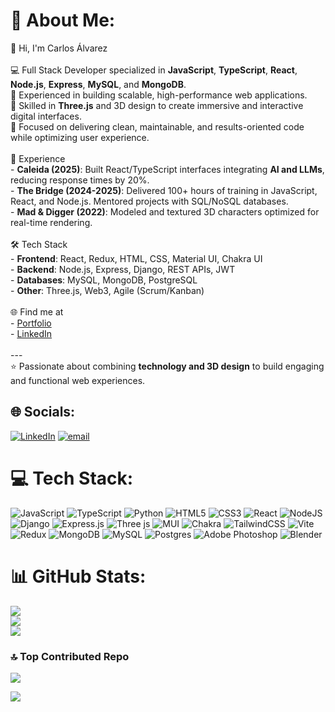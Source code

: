 # 💫 About Me:
👋 Hi, I'm Carlos Álvarez  <br><br>💻 Full Stack Developer specialized in **JavaScript**, **TypeScript**, **React**, **Node.js**, **Express**, **MySQL**, and **MongoDB**.  <br>🔹 Experienced in building scalable, high-performance web applications.  <br>🔹 Skilled in **Three.js** and 3D design to create immersive and interactive digital interfaces.  <br>🔹 Focused on delivering clean, maintainable, and results-oriented code while optimizing user experience.  <br><br>🚀 Experience<br>- **Caleida (2025)**: Built React/TypeScript interfaces integrating **AI and LLMs**, reducing response times by 20%.  <br>- **The Bridge (2024-2025)**: Delivered 100+ hours of training in JavaScript, React, and Node.js. Mentored projects with SQL/NoSQL databases.  <br>- **Mad & Digger (2022)**: Modeled and textured 3D characters optimized for real-time rendering.  <br><br>🛠️ Tech Stack<br>- **Frontend**: React, Redux, HTML, CSS, Material UI, Chakra UI  <br>- **Backend**: Node.js, Express, Django, REST APIs, JWT  <br>- **Databases**: MySQL, MongoDB, PostgreSQL  <br>- **Other**: Three.js, Web3, Agile (Scrum/Kanban)  <br><br>🌐 Find me at<br>- [Portfolio](https://www.carlosaj.com/)  <br>- [LinkedIn](https://www.linkedin.com/in/carlosaj98)  <br><br>---<br>⭐️ Passionate about combining **technology and 3D design** to build engaging and functional web experiences.<br>


## 🌐 Socials:
[![LinkedIn](https://img.shields.io/badge/LinkedIn-%230077B5.svg?logo=linkedin&logoColor=white)](https://linkedin.com/in/linkedin.com/in/carlosaj98) [![email](https://img.shields.io/badge/Email-D14836?logo=gmail&logoColor=white)](mailto:carlosalvarezj.job@gmail.com) 

# 💻 Tech Stack:
![JavaScript](https://img.shields.io/badge/javascript-%23323330.svg?style=for-the-badge&logo=javascript&logoColor=%23F7DF1E) ![TypeScript](https://img.shields.io/badge/typescript-%23007ACC.svg?style=for-the-badge&logo=typescript&logoColor=white) ![Python](https://img.shields.io/badge/python-3670A0?style=for-the-badge&logo=python&logoColor=ffdd54) ![HTML5](https://img.shields.io/badge/html5-%23E34F26.svg?style=for-the-badge&logo=html5&logoColor=white) ![CSS3](https://img.shields.io/badge/css3-%231572B6.svg?style=for-the-badge&logo=css3&logoColor=white) ![React](https://img.shields.io/badge/react-%2320232a.svg?style=for-the-badge&logo=react&logoColor=%2361DAFB) ![NodeJS](https://img.shields.io/badge/node.js-6DA55F?style=for-the-badge&logo=node.js&logoColor=white) ![Django](https://img.shields.io/badge/django-%23092E20.svg?style=for-the-badge&logo=django&logoColor=white) ![Express.js](https://img.shields.io/badge/express.js-%23404d59.svg?style=for-the-badge&logo=express&logoColor=%2361DAFB) ![Three js](https://img.shields.io/badge/threejs-black?style=for-the-badge&logo=three.js&logoColor=white) ![MUI](https://img.shields.io/badge/MUI-%230081CB.svg?style=for-the-badge&logo=mui&logoColor=white) ![Chakra](https://img.shields.io/badge/chakra-%234ED1C5.svg?style=for-the-badge&logo=chakraui&logoColor=white) ![TailwindCSS](https://img.shields.io/badge/tailwindcss-%2338B2AC.svg?style=for-the-badge&logo=tailwind-css&logoColor=white) ![Vite](https://img.shields.io/badge/vite-%23646CFF.svg?style=for-the-badge&logo=vite&logoColor=white) ![Redux](https://img.shields.io/badge/redux-%23593d88.svg?style=for-the-badge&logo=redux&logoColor=white) ![MongoDB](https://img.shields.io/badge/MongoDB-%234ea94b.svg?style=for-the-badge&logo=mongodb&logoColor=white) ![MySQL](https://img.shields.io/badge/mysql-4479A1.svg?style=for-the-badge&logo=mysql&logoColor=white) ![Postgres](https://img.shields.io/badge/postgres-%23316192.svg?style=for-the-badge&logo=postgresql&logoColor=white) ![Adobe Photoshop](https://img.shields.io/badge/adobe%20photoshop-%2331A8FF.svg?style=for-the-badge&logo=adobe%20photoshop&logoColor=white) ![Blender](https://img.shields.io/badge/blender-%23F5792A.svg?style=for-the-badge&logo=blender&logoColor=white)
# 📊 GitHub Stats:
![](https://github-readme-stats.vercel.app/api?username=carlosaj98&theme=blueberry&hide_border=true&include_all_commits=true&count_private=true)<br/>
![](https://nirzak-streak-stats.vercel.app/?user=carlosaj98&theme=blueberry&hide_border=true)<br/>
![](https://github-readme-stats.vercel.app/api/top-langs/?username=carlosaj98&theme=blueberry&hide_border=true&include_all_commits=true&count_private=true&layout=compact)

### 🔝 Top Contributed Repo
![](https://github-contributor-stats.vercel.app/api?username=carlosaj98&limit=5&theme=dark&combine_all_yearly_contributions=true)

[![](https://visitcount.itsvg.in/api?id=carlosaj98&icon=0&color=0)](https://visitcount.itsvg.in)
